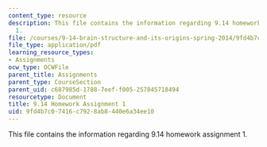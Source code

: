 ```yaml
---
content_type: resource
description: This file contains the information regarding 9.14 homework assignment
  1.
file: /courses/9-14-brain-structure-and-its-origins-spring-2014/9fd4b7c07416c7928ab8440e6a34ee10_MIT9_14S14_Homework1.pdf
file_type: application/pdf
learning_resource_types:
- Assignments
ocw_type: OCWFile
parent_title: Assignments
parent_type: CourseSection
parent_uid: c687985d-1788-7eef-f005-257845718494
resourcetype: Document
title: 9.14 Homework Assignment 1
uid: 9fd4b7c0-7416-c792-8ab8-440e6a34ee10
---
```

This file contains the information regarding 9.14 homework assignment 1.

